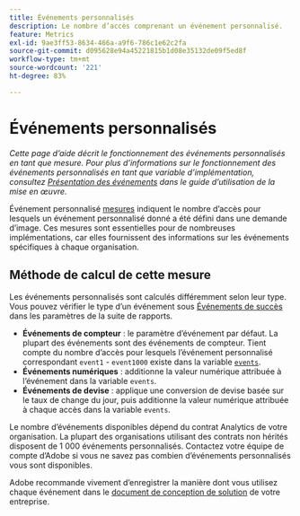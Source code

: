```yaml
---
title: Événements personnalisés
description: Le nombre d’accès comprenant un événement personnalisé.
feature: Metrics
exl-id: 9ae3ff53-8634-466a-a9f6-786c1e62c2fa
source-git-commit: d095628e94a45221815b1d08e35132de09f5ed8f
workflow-type: tm+mt
source-wordcount: '221'
ht-degree: 83%

---
```


# Événements personnalisés

*Cette page d’aide décrit le fonctionnement des événements personnalisés en tant que mesure. Pour plus d’informations sur le fonctionnement des événements personnalisés en tant que variable d’implémentation, consultez [Présentation des événements](/help/implement/vars/page-vars/events/events-overview.md) dans le guide d’utilisation de la mise en œuvre.*

Événement personnalisé [mesures](overview.md) indiquent le nombre d’accès pour lesquels un événement personnalisé donné a été défini dans une demande d’image. Ces mesures sont essentielles pour de nombreuses implémentations, car elles fournissent des informations sur les événements spécifiques à chaque organisation.

## Méthode de calcul de cette mesure

Les événements personnalisés sont calculés différemment selon leur type. Vous pouvez vérifier le type d’un événement sous [Événements de succès](/help/admin/admin/c-manage-report-suites/c-edit-report-suites/conversion-var-admin/c-success-events/success-event.md) dans les paramètres de la suite de rapports.

* **Événements de compteur** : le paramètre d’événement par défaut. La plupart des événements sont des événements de compteur. Tient compte du nombre d’accès pour lesquels l’événement personnalisé correspondant `event1` - `event1000` existe dans la variable [`events`](/help/implement/vars/page-vars/events/events-overview.md).
* **Événements numériques** : additionne la valeur numérique attribuée à l’événement dans la variable `events`.
* **Événements de devise** : applique une conversion de devise basée sur le taux de change du jour, puis additionne la valeur numérique attribuée à chaque accès dans la variable `events`.

Le nombre d’événements disponibles dépend du contrat Analytics de votre organisation. La plupart des organisations utilisant des contrats non hérités disposent de 1 000 événements personnalisés. Contactez votre équipe de compte d’Adobe si vous ne savez pas combien d’événements personnalisés vous sont disponibles.

Adobe recommande vivement d’enregistrer la manière dont vous utilisez chaque événement dans le [document de conception de solution](/help/implement/prepare/solution-design.md) de votre entreprise.
